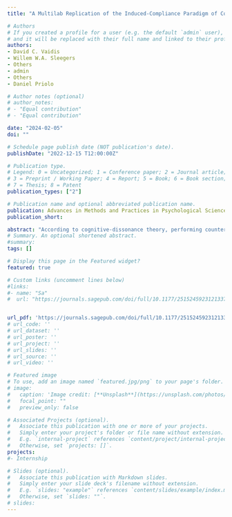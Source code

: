 ```yaml
---
title: "A Multilab Replication of the Induced-Compliance Paradigm of Cognitive Dissonance"

# Authors
# If you created a profile for a user (e.g. the default `admin` user), write the username (folder name) here 
# and it will be replaced with their full name and linked to their profile.
authors:
- David C. Vaidis
- Willem W.A. Sleegers
- Others
- admin
- Others
- Daniel Priolo

# Author notes (optional)
# author_notes:
# - "Equal contribution"
# - "Equal contribution"

date: "2024-02-05"
doi: ""

# Schedule page publish date (NOT publication's date).
publishDate: "2022-12-15 T12:00:00Z"

# Publication type.
# Legend: 0 = Uncategorized; 1 = Conference paper; 2 = Journal article;
# 3 = Preprint / Working Paper; 4 = Report; 5 = Book; 6 = Book section;
# 7 = Thesis; 8 = Patent
publication_types: ["2"]

# Publication name and optional abbreviated publication name.
publication: Advances in Methods and Practices in Psychological Science
publication_short: 

abstract: "According to cognitive-dissonance theory, performing counterattitudinal behavior produces a state of dissonance that people are motivated to resolve, usually by changing their attitude to be in line with their behavior. One of the most popular experimental paradigms used to produce such attitude change is the induced-compliance paradigm. Despite its popularity, the replication crisis in social psychology and other fields, as well as methodological limitations associated with the paradigm, raise concerns about the robustness of classic studies in this literature. We therefore conducted a multilab constructive replication of the induced-compliance paradigm based on Croyle and Cooper (Experiment 1). In a total of 39 labs from 19 countries and 14 languages, participants (N = 4,898) were assigned to one of three conditions: writing a counterattitudinal essay under high choice, writing a counterattitudinal essay under low choice, or writing a neutral essay under high choice. The primary analyses failed to support the core hypothesis: No significant difference in attitude was observed after writing a counterattitudinal essay under high choice compared with low choice. However, we did observe a significant difference in attitude after writing a counterattitudinal essay compared with writing a neutral essay. Secondary analyses revealed the pattern of results to be robust to data exclusions, lab variability, and attitude assessment. Additional exploratory analyses were conducted to test predictions from cognitive-dissonance theory. Overall, the results call into question whether the induced-compliance paradigm provides robust evidence for cognitive dissonance."
# Summary. An optional shortened abstract.
#summary: 
tags: []

# Display this page in the Featured widget?
featured: true

# Custom links (uncomment lines below)
#links:
#- name: "Sa"
#  url: "https://journals.sagepub.com/doi/full/10.1177/25152459231213375"


url_pdf: 'https://journals.sagepub.com/doi/full/10.1177/25152459231213375'
# url_code: ''
# url_dataset: ''
# url_poster: ''
# url_project: ''
# url_slides: ''
# url_source: ''
# url_video: ''

# Featured image
# To use, add an image named `featured.jpg/png` to your page's folder. 
# image:
#   caption: 'Image credit: [**Unsplash**](https://unsplash.com/photos/pLCdAaMFLTE)'
#   focal_point: ""
#   preview_only: false

# Associated Projects (optional).
#   Associate this publication with one or more of your projects.
#   Simply enter your project's folder or file name without extension.
#   E.g. `internal-project` references `content/project/internal-project/index.md`.
#   Otherwise, set `projects: []`.
projects:
#- Internship

# Slides (optional).
#   Associate this publication with Markdown slides.
#   Simply enter your slide deck's filename without extension.
#   E.g. `slides: "example"` references `content/slides/example/index.md`.
#   Otherwise, set `slides: ""`.
# slides: 
---
```


<!-- {{% callout note %}}
Click the *Cite* button above to demo the feature to enable visitors to import publication metadata into their reference management software.
{{% /callout %}} -->

<!-- {{% callout note %}}
Create your slides in Markdown - click the *Slides* button to check out the example.
{{% /callout %}}

Supplementary notes can be added here, including [code, math, and images](https://wowchemy.com/docs/writing-markdown-latex/). -->
